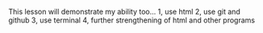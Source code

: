 This lesson will demonstrate my ability too...
1, use html
2, use git and github
3, use terminal 
4, further strengthening of html and other programs